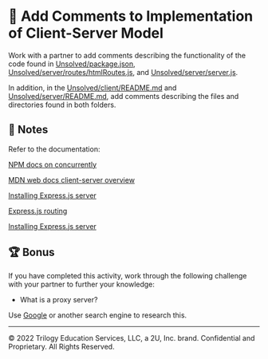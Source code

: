 # 📐 Add Comments to Implementation of Client-Server Model

Work with a partner to add comments describing the functionality of the code found in [Unsolved/package.json](Unsolved/package.json), [Unsolved/server/routes/htmlRoutes.js](Unsolved/server/routes/htmlRoutes.js), and [Unsolved/server/server.js](Unsolved/server/server.js).

In addition, in the [Unsolved/client/README.md](Unsolved/client/README.md) and [Unsolved/server/README.md](Unsolved/server/README.md), add comments describing the files and directories found in both folders.

## 📝 Notes

Refer to the documentation:

[NPM docs on concurrently](https://www.npmjs.com/package/concurrently)

[MDN web docs client-server overview](https://expressjs.com/en/starter/installing.html)

[Installing Express.js server](https://expressjs.com/en/starter/installing.html)

[Express.js routing](https://expressjs.com/en/starter/basic-routing.html)

[Installing Express.js server](https://expressjs.com/en/starter/installing.html)

## 🏆 Bonus

If you have completed this activity, work through the following challenge with your partner to further your knowledge:

* What is a proxy server?

Use [Google](https://www.google.com) or another search engine to research this.

---
© 2022 Trilogy Education Services, LLC, a 2U, Inc. brand. Confidential and Proprietary. All Rights Reserved.
